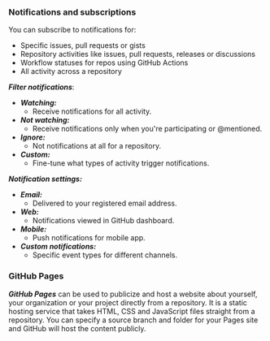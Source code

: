 ### Notifications and subscriptions

You can subscribe to notifications for:
- Specific issues, pull requests or gists
- Repository activities like issues, pull requests, releases or discussions
- Workflow statuses for repos using GitHub Actions
- All activity across a repository

***Filter notifications***:
- ***Watching:***
	- Receive notifications for all activity.
- ***Not watching:***
	- Receive notifications only when you're participating or @mentioned.
- ***Ignore:***
	- Not notifications at all for a repository.
- ***Custom:***
	- Fine-tune what types of activity trigger notifications.

***Notification settings:***
- ***Email:***
	- Delivered to your registered email address.
- ***Web:***
	- Notifications viewed in GitHub dashboard.
- ***Mobile:***
	- Push notifications for mobile app.
- ***Custom notifications:***
	- Specific event types for different channels.

### GitHub Pages

***GitHub Pages*** can be used to publicize and host a website about yourself, your organization or your project directly from a repository. It is a static hosting service that takes HTML, CSS and JavaScript files straight from a repository. You can specify a source branch and folder for your Pages site and GitHub will host the content publicly.